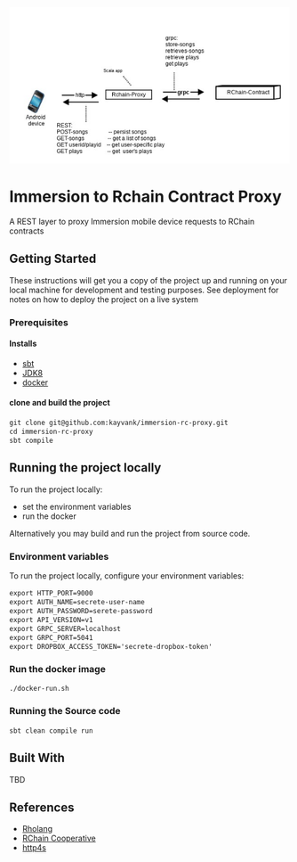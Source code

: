 ![GitHub Logo](docs/design/immersion-rc-proxy.jpeg)

# Immersion to Rchain Contract Proxy

A REST layer to proxy Immersion mobile device requests to RChain contracts

## Getting Started

These instructions will get you a copy of the project up and running on your local machine for development and testing purposes. See deployment for notes on how to deploy the project on a live system

### Prerequisites

#### Installs

- [sbt](https://www.scala-sbt.org/)
- [JDK8](http://www.oracle.com/technetwork/pt/java/javase/downloads/jdk8-downloads-2133151.html?printOnly=1)
- [docker](https://www.docker.com/)

#### clone and build the project

```
git clone git@github.com:kayvank/immersion-rc-proxy.git
cd immersion-rc-proxy
sbt compile
```

## Running the project locally

To run the project locally:
- set the environment variables
- run the docker

Alternatively you may build and run the project from source code.

### Environment variables

To run the project locally, configure your environment variables:


```
export HTTP_PORT=9000
export AUTH_NAME=secrete-user-name
export AUTH_PASSWORD=serete-password
export API_VERSION=v1
export GRPC_SERVER=localhost
export GRPC_PORT=5041
export DROPBOX_ACCESS_TOKEN='secrete-dropbox-token'
```

### Run the docker image

```
./docker-run.sh
```

### Running the Source code

```
sbt clean compile run
```

## Built With

TBD

## References

- [Rholang](https://developer.rchain.coop/assets/rholang-spec-0.2.pdf)
- [RChain Cooperative](https://www.rchain.coop/)
- [http4s](https://github.com/http4s/http4s)



